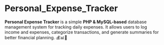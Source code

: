 # Personal_Expense_Tracker
**Personal Expense Tracker** is a simple **PHP &amp; MySQL-based** database management system for tracking daily expenses. It allows users to log income and expenses, categorize transactions, and generate summaries for better financial planning. 💰📊🚀
